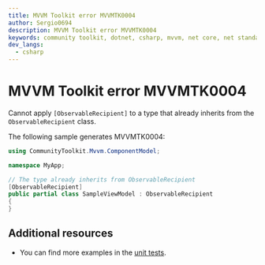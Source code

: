 ```yaml
---
title: MVVM Toolkit error MVVMTK0004
author: Sergio0694
description: MVVM Toolkit error MVVMTK0004
keywords: community toolkit, dotnet, csharp, mvvm, net core, net standard, source generators
dev_langs:
  - csharp
---
```


# MVVM Toolkit error MVVMTK0004

Cannot apply `[ObservableRecipient]` to a type that already inherits from the `ObservableRecipient` class.

The following sample generates MVVMTK0004:

```csharp
using CommunityToolkit.Mvvm.ComponentModel;

namespace MyApp;

// The type already inherits from ObservableRecipient
[ObservableRecipient]
public partial class SampleViewModel : ObservableRecipient
{
}
```

## Additional resources

- You can find more examples in the [unit tests](https://github.com/CommunityToolkit/dotnet/tree/main/tests/CommunityToolkit.Mvvm.SourceGenerators.UnitTests).
